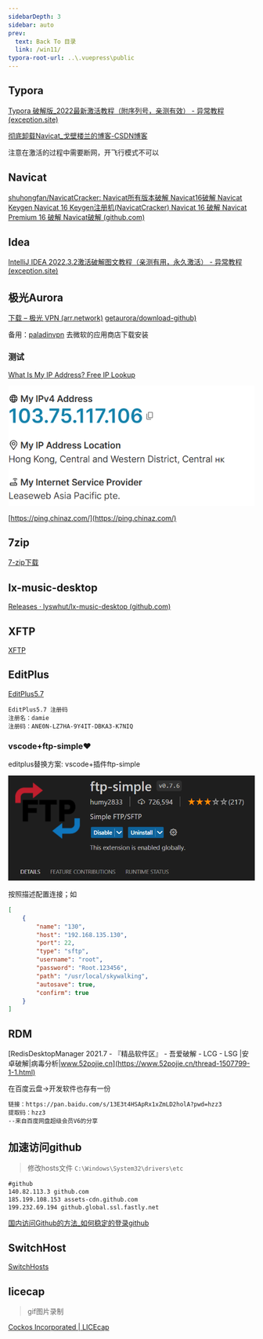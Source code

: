 ```yaml
---
sidebarDepth: 3
sidebar: auto
prev:
  text: Back To 目录
  link: /win11/
typora-root-url: ..\.vuepress\public
---
```




## Typora

[Typora 破解版_2022最新激活教程（附序列号，亲测有效） - 异常教程 (exception.site)](https://www.exception.site/essay/how-to-free-use-intellij-idea)

[彻底卸载Navicat_戈壁楼兰的博客-CSDN博客](https://blog.csdn.net/bananasssss/article/details/123786481)

注意在激活的过程中需要断网，开飞行模式不可以

## Navicat

[shuhongfan/NavicatCracker: Navicat所有版本破解 Navicat16破解 Navicat Keygen Navicat 16 Keygen注册机(NavicatCracker) Navicat 16 破解 Navicat Premium 16 破解 Navicat破解 (github.com)](https://github.com/shuhongfan/NavicatCracker)



## Idea

[IntelliJ IDEA 2022.3.2激活破解图文教程（亲测有用，永久激活） - 异常教程 (exception.site)](https://www.exception.site/essay/idea-reset-eval)



## 极光Aurora

[下载 – 极光 VPN (arr.network)](https://arr.network/download/) [getaurora/download-github)](https://github.com/getaurora/download)

备用：[paladinvpn](https://paladinvpn.com/) 去微软的应用商店下载安装



### 测试

[What Is My IP Address? Free IP Lookup](https://www.ipaddress.com/)

![image-20230316104527815](/images/ribbon/image-20230316104527815.png)

[https://ping.chinaz.com/](https://ping.chinaz.com/)



## 7zip

[7-zip下载](https://www.7-zip.org/download.html)



## lx-music-desktop

[Releases · lyswhut/lx-music-desktop (github.com)](https://github.com/lyswhut/lx-music-desktop/releases)



## XFTP

[XFTP](https://www.xshell.com/zh/free-for-home-school/)

## EditPlus

[EditPlus5.7](https://www.editplus.com/)

```
EditPlus5.7 注册码
注册名：damie
注册码：ANE0N-LZ7HA-9Y4IT-DBKA3-K7NIQ
```

### vscode+ftp-simple❤️

editplus替换方案: vscode+插件ftp-simple

![image-20230308194325421](/images/win11/image-20230308194325421.png)

按照描述配置连接；如

```json
[
	{
		"name": "130",
		"host": "192.168.135.130",
		"port": 22,
		"type": "sftp",
		"username": "root",
		"password": "Root.123456",
		"path": "/usr/local/skywalking",
		"autosave": true,
		"confirm": true
	}
]
```





## RDM

[RedisDesktopManager 2021.7 - 『精品软件区』 - 吾爱破解 - LCG - LSG |安卓破解|病毒分析|www.52pojie.cn](https://www.52pojie.cn/thread-1507799-1-1.html)

在百度云盘->开发软件也存有一份

```sh
链接：https://pan.baidu.com/s/13E3t4HSApRx1xZmLD2holA?pwd=hzz3 
提取码：hzz3 
--来自百度网盘超级会员V6的分享
```



## 加速访问github

> 修改hosts文件 `C:\Windows\System32\drivers\etc`

```
#github
140.82.113.3 github.com
185.199.108.153 assets-cdn.github.com
199.232.69.194 github.global.ssl.fastly.net
```

[国内访问Github的方法_如何稳定的登录github](https://blog.csdn.net/weixin_42121805/article/details/107711983)



## SwitchHost

[SwitchHosts](https://switchhosts.vercel.app/zh)



## Iicecap

> gif图片录制

[Cockos Incorporated | LICEcap](https://www.cockos.com/licecap/)
